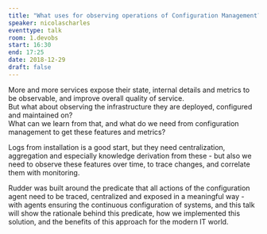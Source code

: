 ```yaml
---
title: "What uses for observing operations of Configuration Management?"
speaker: nicolascharles
eventtype: talk
room: 1.devobs
start: 16:30
end: 17:25
date: 2018-12-29
draft: false
---
```


More and more services expose their state, internal details and metrics to be observable, and improve overall quality of service.  
But what about observing the infrastructure they are deployed, configured and maintained on?  
What can we learn from that, and what do we need from configuration management to get these features and metrics?  

Logs from installation is a good start, but they need centralization, aggregation and especially knowledge derivation from these -
but also we need to observe these features over time, to trace changes, and correlate them with monitoring.  

Rudder was built around the predicate that all actions of the configuration agent need to be traced,
centralized and exposed in a meaningful way - with agents ensuring the continuous configuration of systems,
and this talk will show the rationale behind this predicate, how we implemented this solution,
and the benefits of this approach for the modern IT world.  

